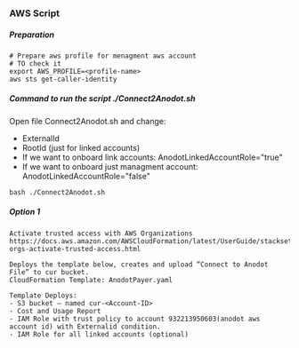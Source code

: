 ### AWS Script

##### Preparation
```
# Prepare aws profile for menagment aws account
# TO check it
export AWS_PROFILE=<profile-name>
aws sts get-caller-identity
```

##### Command to run the script ./Connect2Anodot.sh 
Open file Connect2Anodot.sh and change: 
- ExternalId
- RootId (just for linked accounts)
- If we want to onboard link accounts: AnodotLinkedAccountRole="true"
- If we want to onboard just managment account: AnodotLinkedAccountRole="false"

```
bash ./Connect2Anodot.sh
```

##### Option 1
``` 
Activate trusted access with AWS Organizations
https://docs.aws.amazon.com/AWSCloudFormation/latest/UserGuide/stacksets-orgs-activate-trusted-access.html

Deploys the template below, creates and upload “Connect to Anodot File” to cur bucket.
CloudFormation Template: AnodotPayer.yaml

Template Deploys:
- S3 bucket – named cur-<Account-ID>
- Cost and Usage Report
- IAM Role with trust policy to account 932213950603(anodot aws account id) with Externalid condition.
- IAM Role for all linked accounts (optional)
```
 
